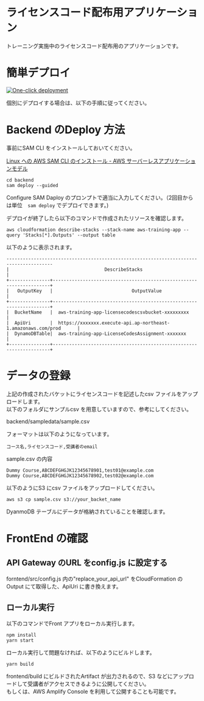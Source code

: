 # ライセンスコード配布用アプリケーション

トレーニング実施中のライセンスコード配布用のアプリケーションです。

# 簡単デプロイ

[![One-click deployment](https://oneclick.amplifyapp.com/button.svg)](https://console.aws.amazon.com/amplify/home#/deploy?repo=https://github.com/tomofuminijo/training-distribute-licensecode-app)


個別にデプロイする場合は、以下の手順に従ってください。

# Backend のDeploy 方法

事前にSAM CLI をインストールしておいてください。  

[Linux への AWS SAM CLI のインストール - AWS サーバーレスアプリケーションモデル](https://docs.aws.amazon.com/ja_jp/serverless-application-model/latest/developerguide/serverless-sam-cli-install-linux.html)

```
cd backend
sam deploy --guided
```

Configure SAM Daploy のプロンプトで適当に入力してください。（2回目からは単位　`sam deploy` でデプロイできます。)


デプロイが終了したら以下のコマンドで作成されたリソースを確認します。

```
aws cloudformation describe-stacks --stack-name aws-training-app --query 'Stacks[*].Outputs' --output table

```

以下のように表示されます。

```
---------------------------------------------------------------------------------------
|                                   DescribeStacks                                    |
+---------------+---------------------------------------------------------------------+
|   OutputKey   |                             OutputValue                             |
+---------------+---------------------------------------------------------------------+
|  BucketName   |  aws-training-app-licensecodescsvbucket-xxxxxxxxx                   |
|  ApiUri       |  https://xxxxxxx.execute-api.ap-northeast-1.amazonaws.com/prod      |
|  DynamoDBTable|  aws-training-app-LicenseCodesAssignment-xxxxxxx                    |
+---------------+---------------------------------------------------------------------+
```

# データの登録

上記の作成されたバケットにライセンスコードを記述したcsv ファイルをアップロードします。  
以下のフォルダにサンプルcsv を用意していますので、参考にしてください。

backend/sampledata/sample.csv

フォーマットは以下のようになっています。

```
コース名,ライセンスコード,受講者のemail
```

sample.csv の内容
```
Dummy Course,ABCDEFGHGJK12345678901,test01@example.com
Dummy Course,ABCDEFGHGJK12345678902,test02@example.com
```

以下のようにS3 にcsv ファイルをアップロードしてください。

```
aws s3 cp sample.csv s3://your_backet_name
```

DyanmoDB テーブルにデータが格納されていることを確認します。


# FrontEnd の確認

## API Gateway のURL をconfig.js に設定する

forntend/src/config.js 内の"replace_your_api_url" をCloudFormation のOutput にて取得した、ApiUri に書き換えます。

## ローカル実行

以下のコマンドでFront アプリをローカル実行します。

```
npm install
yarn start
```

ローカル実行して問題なければ、以下のようにビルドします。
```
yarn build
```

frontend/build にビルドされたArtifact が出力されるので、S3 などにアップロードして受講者がアクセスできるように公開してください。  
もしくは、AWS Amplify Console を利用して公開することも可能です。
